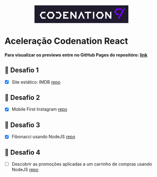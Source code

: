 <p align="center">
  <img alt="Logo Codenation" src="./assets/codenation-logo.png">
</p>

# Aceleração Codenation React

<h4>Para visualizar os previews entre no GitHub Pages do repositóro: <a href="https://viavn.github.io/codenation-react/" taget="_blank">link</a></h4>

## 🚀 Desafio 1
- [x] Site estático: IMDB [repo](./challenges/imdb/)

## 🚀 Desafio 2
- [x] Mobile First Instagram [repo](./challenges/instagram/)

## 🚀 Desafio 3
- [x] Fibonacci usando NodeJS [repo](./challenges/fibonacci/)

## 🚀 Desafio 4
- [ ] Descobrir as promoções aplicadas a um carrinho de compras usando NodeJS [repo](./challenges/shopping-cart/)
